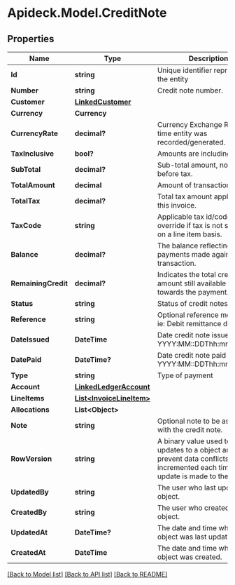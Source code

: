 # Apideck.Model.CreditNote

## Properties

Name | Type | Description | Notes
------------ | ------------- | ------------- | -------------
**Id** | **string** | Unique identifier representing the entity | [optional] [readonly] 
**Number** | **string** | Credit note number. | [optional] 
**Customer** | [**LinkedCustomer**](LinkedCustomer.md) |  | [optional] 
**Currency** | **Currency** |  | [optional] 
**CurrencyRate** | **decimal?** | Currency Exchange Rate at the time entity was recorded/generated. | [optional] 
**TaxInclusive** | **bool?** | Amounts are including tax | [optional] 
**SubTotal** | **decimal?** | Sub-total amount, normally before tax. | [optional] 
**TotalAmount** | **decimal** | Amount of transaction | 
**TotalTax** | **decimal?** | Total tax amount applied to this invoice. | [optional] 
**TaxCode** | **string** | Applicable tax id/code override if tax is not supplied on a line item basis. | [optional] 
**Balance** | **decimal?** | The balance reflecting any payments made against the transaction. | [optional] 
**RemainingCredit** | **decimal?** | Indicates the total credit amount still available to apply towards the payment. | [optional] 
**Status** | **string** | Status of credit notes | [optional] 
**Reference** | **string** | Optional reference message ie: Debit remittance detail. | [optional] 
**DateIssued** | **DateTime** | Date credit note issued - YYYY:MM::DDThh:mm:ss.sTZD | [optional] 
**DatePaid** | **DateTime?** | Date credit note paid - YYYY:MM::DDThh:mm:ss.sTZD | [optional] 
**Type** | **string** | Type of payment | [optional] 
**Account** | [**LinkedLedgerAccount**](LinkedLedgerAccount.md) |  | [optional] 
**LineItems** | [**List&lt;InvoiceLineItem&gt;**](InvoiceLineItem.md) |  | [optional] 
**Allocations** | **List&lt;Object&gt;** |  | [optional] 
**Note** | **string** | Optional note to be associated with the credit note. | [optional] 
**RowVersion** | **string** | A binary value used to detect updates to a object and prevent data conflicts. It is incremented each time an update is made to the object. | [optional] 
**UpdatedBy** | **string** | The user who last updated the object. | [optional] [readonly] 
**CreatedBy** | **string** | The user who created the object. | [optional] [readonly] 
**UpdatedAt** | **DateTime?** | The date and time when the object was last updated. | [optional] [readonly] 
**CreatedAt** | **DateTime** | The date and time when the object was created. | [optional] [readonly] 

[[Back to Model list]](../README.md#documentation-for-models) [[Back to API list]](../README.md#documentation-for-api-endpoints) [[Back to README]](../README.md)

